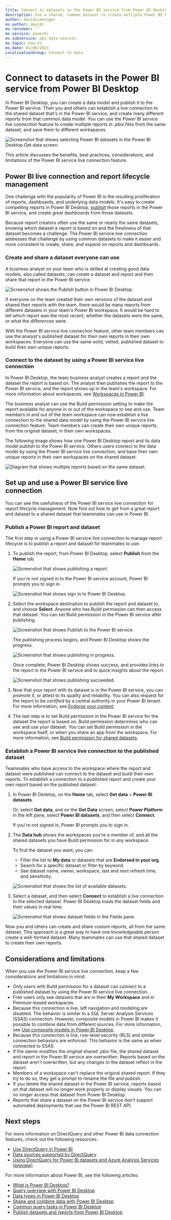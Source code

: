 ```yaml
---
title: Connect to datasets in the Power BI service from Power BI Desktop
description: Use a shared, common dataset to create multiple Power BI Desktop reports in multiple workspaces, and manage your report lifecycle.
author: davidiseminger
ms.author: davidi
ms.reviewer: ''
ms.service: powerbi
ms.subservice: pbi-data-sources
ms.topic: how-to
ms.date: 01/06/2023
LocalizationGroup: Connect to data
---
```

# Connect to datasets in the Power BI service from Power BI Desktop

In Power BI Desktop, you can create a data model and publish it to the Power BI service. Then you and others can establish a live connection to the shared dataset that's in the Power BI service, and create many different reports from that common data model. You can use the *Power BI service live connection* feature to create multiple reports in *.pbix* files from the same dataset, and save them to different workspaces.

![Screenshot that shows selecting Power BI datasets in the Power BI Desktop Get data screen.](media/desktop-report-lifecycle-datasets/report-lifecycle_01.png)

This article discusses the benefits, best practices, considerations, and limitations of the Power BI service live connection feature.

<a name="using-a-power-bi-service-live-connection-for-report-lifecycle-management"></a>
## Power BI live connection and report lifecycle management

One challenge with the popularity of Power BI is the resulting proliferation of reports, dashboards, and underlying data models. It's easy to create compelling reports in Power BI Desktop, [publish](../create-reports/desktop-upload-desktop-files.md) those reports in the Power BI service, and create great dashboards from those datasets.

Because report creators often use the same or nearly the same datasets, knowing which dataset a report is based on and the freshness of that dataset becomes a challenge. The Power BI service live connection addresses that challenge by using common datasets to make it easier and more consistent to create, share, and expand on reports and dashboards.

### Create and share a dataset everyone can use

A business analyst on your team who is skilled at creating good data models, also called datasets, can create a dataset and report and then share that report in the Power BI service.

![Screenshot shows the Publish button in Power BI Desktop.](media/desktop-report-lifecycle-datasets/report-lifecycle_02a.png)

If everyone on the team created their own versions of the dataset and shared their reports with the team, there would be many reports from different datasets in your team's Power BI workspace. It would be hard to tell which report was the most recent, whether the datasets were the same, or what the differences were.

With the Power BI service live connection feature, other team members can use the analyst's published dataset for their own reports in their own workspaces. Everyone can use the same solid, vetted, published dataset to build their own unique reports.

### Connect to the dataset by using a Power BI service live connection

In Power BI Desktop, the team business analyst creates a report and the dataset the report is based on. The analyst then publishes the report to the Power BI service, and the report shows up in the team's workspace. For more information about workspaces, see [Workspaces in Power BI](../collaborate-share/service-new-workspaces.md).

The business analyst can use the Build permission setting to make the report available for anyone in or out of the workspace to see and use. Team members in and out of the team workspace can now establish a live connection to the shared data model by using the Power BI service live connection feature. Team members can create their own unique reports, from the original dataset, in their own workspaces.

The following image shows how one Power BI Desktop report and its data model publish to the Power BI service. Others users connect to the data model by using the Power BI service live connection, and base their own unique reports in their own workspaces on the shared dataset.

![Diagram that shows multiple reports based on the same dataset.](media/desktop-report-lifecycle-datasets/report-lifecycle_03.png)

## Set up and use a Power BI service live connection

You can see the usefulness of the Power BI service live connection for report lifecycle management. Now find out how to get from a great report and dataset to a shared dataset that teammates can use in Power BI.

### Publish a Power BI report and dataset

The first step in using a Power BI service live connection to manage report lifecycle is to publish a report and dataset for teammates to use.

1. To publish the report, from Power BI Desktop, select **Publish** from the **Home** tab.

   ![Screenshot that shows publishing a report.](media/desktop-report-lifecycle-datasets/report-lifecycle_02a.png)

   If you're not signed in to the Power BI service account, Power BI prompts you to sign in.

   ![Screenshot that shows sign in to Power BI Desktop.](media/desktop-report-lifecycle-datasets/report-lifecycle_04.png)

1. Select the workspace destination to publish the report and dataset to, and choose **Select**. Anyone who has Build permission can then access that dataset. You can set Build permission in the Power BI service after publishing.

   ![Screenshot that shows Publish to the Power BI service.](media/desktop-report-lifecycle-datasets/report-lifecycle_05.png)

   The publishing process begins, and Power BI Desktop shows the progress.

   ![Screenshot that shows publishing in progress.](media/desktop-report-lifecycle-datasets/report-lifecycle_06.png)

   Once complete, Power BI Desktop shows success, and provides links to the report in the Power BI service and to quick insights about the report.

   ![Screenshot that shows publishing succeeded.](media/desktop-report-lifecycle-datasets/report-lifecycle_07.png)

1. Now that your report with its dataset is in the Power BI service, you can *promote* it, or attest to its quality and reliability. You can also request for the report to be *certified* by a central authority in your Power BI tenant. For more information, see [Endorse your content](../collaborate-share/service-endorse-content.md).

1. The last step is to set Build permission in the Power BI service for the dataset the report is based on. Build permission determines who can see and use your dataset. You can set Build permission in the workspace itself, or when you share an app from the workspace. For more information, see [Build permission for shared datasets](service-datasets-build-permissions.md).

### Establish a Power BI service live connection to the published dataset

Teammates who have access to the workspace where the report and dataset were published can connect to the dataset and build their own reports. To establish a connection to a published report and create your own report based on the published dataset:

1. In Power BI Desktop, on the **Home** tab, select **Get data** > **Power BI datasets**.

   Or, select **Get data**, and on the **Get Data** screen, select **Power Platform** in the left pane, select **Power BI datasets**, and then select **Connect**.

   If you're not signed in, Power BI prompts you to sign in.

1. The **Data hub** shows the workspaces you're a member of, and all the shared datasets you have Build permission for in any workspace.

   To find the dataset you want, you can:

   - Filter the list to **My data** or datasets that are **Endorsed in your org**.
   - Search for a specific dataset or filter by keyword.
   - See dataset name, owner, workspace, last and next refresh time, and sensitivity.

   ![Screenshot that shows the list of available datasets.](media/desktop-report-lifecycle-datasets/desktop-select-shared-dataset.png)

1. Select a dataset, and then select **Connect** to establish a live connection to the selected dataset. Power BI Desktop loads the dataset fields and their values in real time.

   ![Screenshot that shows dataset fields in the Fields pane.](media/desktop-report-lifecycle-datasets/report-lifecycle_10.png)

Now you and others can create and share custom reports, all from the same dataset. This approach is a great way to have one knowledgeable person create a well-formed dataset. Many teammates can use that shared dataset to create their own reports.

## Considerations and limitations

When you use the Power BI service live connection, keep a few considerations and limitations in mind.

- Only users with Build permission for a dataset can connect to a published dataset by using the Power BI service live connection.
- Free users only see datasets that are in their **My Workspace** and in Premium-based workspaces.
- Because this connection is live, left navigation and modeling are disabled. The behavior is similar to a SQL Server Analysis Services (SSAS) connection. However, composite models in Power BI makes it possible to combine data from different sources. For more information, see [Use composite models in Power BI Desktop](../transform-model/desktop-composite-models.md).
- Because this connection is live, row-level security (RLS) and similar connection behaviors are enforced. This behavior is the same as when connected to SSAS.
- If the owner modifies the original shared *.pbix* file, the shared dataset and report in the Power BI service are overwritten. Reports based on the dataset aren't overwritten, but any changes to the dataset reflect in the report.
- Members of a workspace can't replace the original shared report. If they try to do so, they get a prompt to rename the file and publish.
- If you delete the shared dataset in the Power BI service, reports based on that dataset will no longer work properly or display visuals. You can no longer access that dataset from Power BI Desktop.
- Reports that share a dataset on the Power BI service don't support automated deployments that use the Power BI REST API.

## Next steps
For more information on DirectQuery and other Power BI data connection features, check out the following resources:

- [Use DirectQuery in Power BI](desktop-directquery-about.md)
- [Data sources supported by DirectQuery](power-bi-data-sources.md)
- [Using DirectQuery for Power BI datasets and Azure Analysis Services (preview)](../connect-data/desktop-directquery-datasets-azure-analysis-services.md)

For more information about Power BI, see the following articles:

- [What is Power BI Desktop?](../fundamentals/desktop-what-is-desktop.md)
- [Query overview with Power BI Desktop](../transform-model/desktop-query-overview.md)
- [Data types in Power BI Desktop](desktop-data-types.md)
- [Shape and combine data with Power BI Desktop](desktop-shape-and-combine-data.md)
- [Common query tasks in Power BI Desktop](../transform-model/desktop-common-query-tasks.md)
- [Publish datasets and reports from Power BI Desktop](../create-reports/desktop-upload-desktop-files.md)
